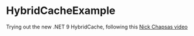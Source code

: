 # HybridCacheExample
Trying out the new .NET 9 HybridCache, following this [Nick Chapsas video](https://youtu.be/D-2icc7XkZc?si=kM12mPqd-ENTg-Fd)
